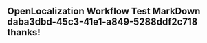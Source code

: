 <properties
ms.topic="hero-topic"
ms.test1="hero-topic"
ms.test2="test"/>

## OpenLocalization Workflow Test MarkDown daba3dbd-45c3-41e1-a849-5288ddf2c718 thanks!
